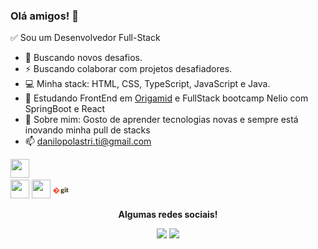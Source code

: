 ### Olá amigos! 👋
✅ Sou  um Desenvolvedor Full-Stack 


- 🚀 Buscando novos desafios.   
- ⚡  Buscando colaborar com projetos desafiadores.   
- 💻 Minha stack: HTML, CSS, TypeScript, JavaScript e Java.   
- 📘 Estudando FrontEnd em <a href="https://www.origamid.com/cursos/">Origamid</a> e FullStack bootcamp Nelio com SpringBoot e React  
- 💬 Sobre mim: Gosto de aprender tecnologias novas e sempre está inovando minha pull de stacks   
- 📫 danilopolastri.ti@gmail.com   

<code><img width="30" height="30" src="https://image.flaticon.com/icons/svg/919/919827.svg"> </code>
<code><img width="30" height="30" src="https://image.flaticon.com/icons/svg/919/919826.svg"></code>
<code><img width="30" height="30" src="https://image.flaticon.com/icons/svg/919/919828.svg"></code>
<code><img height="25" src="https://raw.githubusercontent.com/github/explore/80688e429a7d4ef2fca1e82350fe8e3517d3494d/topics/git/git.png"></code>


<p align="center">
  <strong>Algumas redes sociais!</strong>
 <p align="center">
  <a href="https://www.linkedin.com/in/danilo-polastri-235868188/" alt="LinkedIn"><img src="https://img.shields.io/badge/-LinkedIn-blue?style=flat-square&logo=Linkedin&logoColor=white&link=https://www.linkedin.com/in/leovdn"></a>  
  <a href="mailto:danilopolastri.ti@gmail.com" alt="Email"><img src="https://img.shields.io/badge/-Gmail-c14438?style=flat-square&logo=Gmail&logoColor=white&link=mailto:danilopolastri.ti@gmail.com"></a>  
  </p>
</p>

